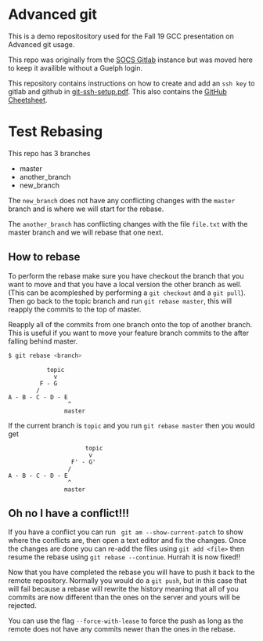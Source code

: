 # Advanced git


This is a demo repositository used for the Fall 19 GCC presentation on Advanced git usage. 

This repo was originally from the [SOCS Gitlab](https://gitlab.socs.uoguelph.ca/gcc/rebase-test) instance
but was moved here to keep it availible without a Guelph login. 

This repository contains instructions on how to create and add an `ssh key` to gitlab and github in [git-ssh-setup.pdf](git-ssh-setup.pdf). This also contains the [GitHub Cheetsheet](git-cheat-sheet-education.pdf). 



# Test Rebasing

This repo has 3 branches

- master
- another_branch
- new_branch



The `new_branch` does not have any conflicting changes with the `master` branch and 
is where we will start for the rebase.

The `another_branch` has conflicting changes with the file `file.txt` with the master branch and we will rebase 
that one next. 


## How to rebase


To perform the rebase make sure you have checkout the branch that you want to move and that you have a 
local version the other branch as well. (This can be acompleshed by performing a `git checkout` and a `git pull`). 
Then go back to the topic branch and run `git rebase master`, this will reapply the commits to the top of master. 





Reapply all of the commits from one branch onto the top of another branch. This is useful if you want to move your 
feature branch commits to the after falling behind master.

```bash
$ git rebase <branch>
```


```
		   topic
			 v
		 F - G 
		/
A - B - C - D - E
	 			 ^
	 			master
```

If the current branch is `topic` and you run `git rebase master`
then you would get 

```
		   			  topic
			 		   v
		   		  F' - G' 
				 /
A - B - C - D - E
	 			 ^
	 			master
```



## Oh no I have a conflict!!!


If you have a conflict you can run ` git am --show-current-patch` to show where the conflicts are, then open a text
editor and fix the changes. Once the changes are done you can re-add the files using `git add <file>` then resume 
the rebase using `git rebase --continue`. Hurrah it is now fixed!!


Now that you have completed the rebase you will have to push it back to the remote repository. Normally you would 
do a `git push`, but in this case that will fail because a rebase will rewrite the history meaning that all of you
commits are now different than the ones on the server and yours will be rejected. 

You can use the flag `--force-with-lease` to force the push as long as the remote does not have any commits newer 
than the ones in the rebase. 
